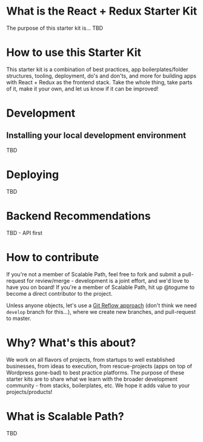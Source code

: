 # What is the React + Redux Starter Kit
The purpose of this starter kit is... TBD

# How to use this Starter Kit
This starter kit is a combination of best practices, app boilerplates/folder structures, tooling, deployment, do's and don'ts, and more for building apps with React + Redux as the frontend stack. Take the whole thing, take parts of it, make it your own, and let us know if it can be improved!

# Development
## Installing your local development environment
TBD

# Deploying
TBD

# Backend Recommendations
TBD - API first

# How to contribute
If you're not a member of Scalable Path, feel free to fork and submit a pull-request for review/merge - development is a joint effort, and we'd love to have you on board! If you're a member of Scalable Path, hit up @togume to become a direct contributor to the project.

Unless anyone objects, let's use a [Git Reflow approach](https://github.com/reenhanced/gitreflow) (don't think we need `develop` branch for this...), where we create new branches, and pull-request to master.

# Why? What's this about?
We work on all flavors of projects, from startups to well established businesses, from ideas to execution, from rescue-projects (apps on top of Wordpress gone-bad) to best practice platforms. The purpose of these starter kits are to share what we learn with the broader development community - from stacks, boilerplates, etc. We hope it adds value to your projects/products!

# What is Scalable Path?
TBD
